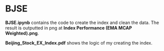 # BJSE

**BJSE.ipynb** contains the code to create the index and clean the data. The result is outputted in png at **Index Performance (EMA MCAP Weighted).png**.

**Beijing_Stock_EX_Index.pdf** shows the logic of my creating the index.